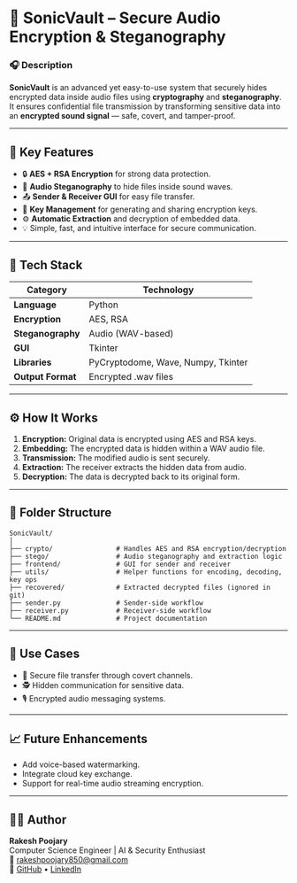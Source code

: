 
# 🔐 **SonicVault – Secure Audio Encryption & Steganography**

### 🎧 **Description**
**SonicVault** is an advanced yet easy-to-use system that securely hides encrypted data inside audio files using **cryptography** and **steganography**.  
It ensures confidential file transmission by transforming sensitive data into an **encrypted sound signal** — safe, covert, and tamper-proof.

---

## 🚀 **Key Features**
- 🔒 **AES + RSA Encryption** for strong data protection.
- 🎵 **Audio Steganography** to hide files inside sound waves.
- 📤 **Sender & Receiver GUI** for easy file transfer.
- 📁 **Key Management** for generating and sharing encryption keys.
- ⚙️ **Automatic Extraction** and decryption of embedded data.
- 💡 Simple, fast, and intuitive interface for secure communication.

---

## 🧩 **Tech Stack**
| Category | Technology |
|-----------|-------------|
| **Language** | Python |
| **Encryption** | AES, RSA |
| **Steganography** | Audio (WAV-based) |
| **GUI** | Tkinter
| **Libraries** | PyCryptodome, Wave, Numpy, Tkinter |
| **Output Format** | Encrypted .wav files |

---

## ⚙️ **How It Works**
1. **Encryption:** Original data is encrypted using AES and RSA keys.
2. **Embedding:** The encrypted data is hidden within a WAV audio file.
3. **Transmission:** The modified audio is sent securely.
4. **Extraction:** The receiver extracts the hidden data from audio.
5. **Decryption:** The data is decrypted back to its original form.

---

## 🧱 **Folder Structure**
```
SonicVault/
│
├── crypto/                # Handles AES and RSA encryption/decryption
├── stego/                 # Audio steganography and extraction logic
├── frontend/              # GUI for sender and receiver
├── utils/                 # Helper functions for encoding, decoding, key ops
├── recovered/             # Extracted decrypted files (ignored in git)
├── sender.py              # Sender-side workflow
├── receiver.py            # Receiver-side workflow
└── README.md              # Project documentation
```

---

## 🧠 **Use Cases**
- 🔐 Secure file transfer through covert channels.
- 🕵️ Hidden communication for sensitive data.
- 🎙️ Encrypted audio messaging systems.

---

## 📈 **Future Enhancements**
- Add voice-based watermarking.
- Integrate cloud key exchange.
- Support for real-time audio streaming encryption.

---

## 👨‍💻 **Author**
**Rakesh Poojary**  
Computer Science Engineer | AI & Security Enthusiast  
📧 [rakeshpoojary850@gmail.com](mailto:rakeshpoojary850@gmail.com)  
🔗 [GitHub](https://github.com/me-As-Raki) • [LinkedIn](https://linkedin.com/in/rakesh-poojaryy)

